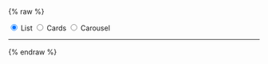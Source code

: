 ---
---

{% raw %}
<style>
main {
  padding: 1rem;
}
.btn-group * {
  box-shadow: none !important;
}
#reload-btn {
  margin-left: 0.5em;
}
</style>
<section>
  <div id="layout-radio-group" class="btn-group" role="group">
    <input type="radio" class="btn-check" name="layout" value="list" id="layout-radio-list" autocomplete="off" checked>
    <label class="btn btn-outline-primary" for="layout-radio-list">List</label>
    <input type="radio" class="btn-check" name="layout" value="cards" id="layout-radio-cards" autocomplete="off">
    <label class="btn btn-outline-primary" for="layout-radio-cards">Cards</label>
    <input type="radio" class="btn-check" name="layout" value="carousel" id="layout-radio-carousel" autocomplete="off">
    <label class="btn btn-outline-primary" for="layout-radio-carousel">Carousel</label>
  </div>
</section>
<script>
  const radioGroup = document.querySelector('#layout-radio-group');
  radioGroup.addEventListener('change', event => {
    const value = window.selectedLayout = event.target.value;
    window.onSelectLayout && window.onSelectLayout(value);
  });
  for (const radio of radioGroup.querySelectorAll('input[type="radio"]')) {
    if (radio.checked) {
      window.selectedLayout = radio.value;
      break;
    }
  }
</script>
<hr>
<section>
  <miso-search>
    <miso-query></miso-query>
  </miso-search>
</section>
<section style="margin-top: 1rem;">
  <miso-search>
    <miso-products></miso-products>
  </miso-search>
</section>
<script>
const misocmd = window.misocmd || (window.misocmd = []);
misocmd.push(() => {
  MisoClient.plugins.use('std:ui');
  const client = new MisoClient('...');
  const workflow = client.ui.search;
  workflow.useApi('search', { rows: 10 });
  workflow.autocomplete.enable();
  window.onSelectLayout = value => workflow.useLayouts({ products: value });
  window.onSelectLayout(window.selectedLayout);
});
</script>
{% endraw %}
